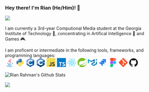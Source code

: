 

### Hey there! I'm Rian (He/Him)! 👋

<img src="https://komarev.com/ghpvc/?username=RiRah123"/>

I am currently a 3rd-year Computional Media student at the Georgia Institute of Technology :honeybee:, concentrating in Artifical Intelligence :robot: and Games :video_game:.

I am proficent or intermediate in the following tools, frameworks, and programming languages:<br>
<span>
  <img src="https://raw.githubusercontent.com/devicons/devicon/master/icons/java/java-original.svg" alt="java" width="30" height="30"/>
  <img src="https://raw.githubusercontent.com/devicons/devicon/master/icons/python/python-original.svg" alt="python" width="30" height="30"/>
  <img src="https://raw.githubusercontent.com/devicons/devicon/master/icons/c/c-original.svg" alt="c" width="30" height="30"/> 
  <img src="https://raw.githubusercontent.com/devicons/devicon/master/icons/cplusplus/cplusplus-original.svg" alt="c++" width="30" height="30"/> 
  <img src="https://raw.githubusercontent.com/devicons/devicon/master/icons/javascript/javascript-original.svg" alt="js" width="30" height="30"/> 
  <img src="https://raw.githubusercontent.com/devicons/devicon/master/icons/typescript/typescript-original.svg" alt="ts" width="30" height="30"/> 
  <img src="https://raw.githubusercontent.com/devicons/devicon/master/icons/react/react-original.svg" alt="react" width="30" height="30"/> 
  <img src="https://raw.githubusercontent.com/devicons/devicon/master/icons/spring/spring-original.svg" alt="spring" width="30" height="30"/> 
  <img src="https://raw.githubusercontent.com/devicons/devicon/master/icons/materialui/materialui-original.svg" alt="mui" width="30" height="30"/> 
  <img src="https://raw.githubusercontent.com/devicons/devicon/master/icons/jira/jira-original.svg" alt="jira" width="30" height="30"/> 
  <img src="https://raw.githubusercontent.com/devicons/devicon/master/icons/figma/figma-original.svg" alt="figma" width="30" height="30"/>
  <img src="https://raw.githubusercontent.com/devicons/devicon/master/icons/git/git-original.svg" alt="git" width="30" height="30"/> 
  <img src="https://raw.githubusercontent.com/devicons/devicon/master/icons/github/github-original.svg" alt="github" width="30" height="30"/> 
</span>
<br>

![Rian Rahman's Github Stats](https://github-readme-stats.vercel.app/api?username=RiRah123&include_all_commits=true&theme=radical&show_icons=true&count_private=true)
<div>
<img align="center" src="https://github-readme-stats.vercel.app/api/top-langs/?username=RiRah123&layout=compact&theme=radical"/>
